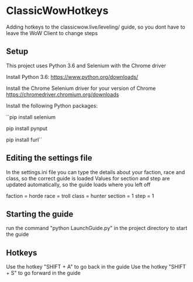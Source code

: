 # ClassicWowHotkeys
Adding hotkeys to the classicwow.live/leveling/ guide, so you dont have to leave the WoW Client to change steps

## Setup
This project uses Python 3.6 and Selenium with the Chrome driver

Install Python 3.6:
https://www.python.org/downloads/

Install the Chrome Selenium driver for your version of Chrome
https://chromedriver.chromium.org/downloads

Install the following Python packages:

``pip install selenium

pip install pynput

pip install furl``

## Editing the settings file
In the settings.ini file you can type the details about your faction, race and class, so the correct guide is loaded
Values for section and step are updated automatically, so the guide loads where you left off

faction = horde
race = troll
class = hunter
section = 1
step = 1

## Starting the guide
run the command "python LaunchGuide.py" in the project directory to start the guide

## Hotkeys
Use the hotkey "SHIFT + A" to go back in the guide
Use the hotkey "SHIFT + S" to go forward in the guide
